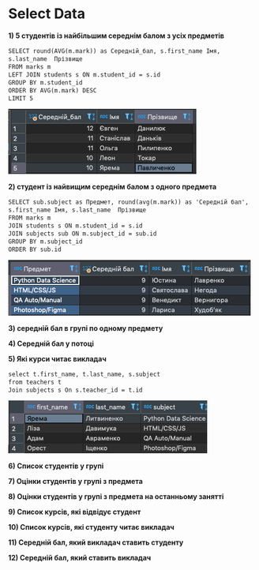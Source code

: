 # Select Data 

**1) 5 студентів із найбільшим середнім балом з усіх предметів**
```
SELECT round(AVG(m.mark)) as Середній_бал, s.first_name Імя, s.last_name  Прізвище
FROM marks m
LEFT JOIN students s ON m.student_id = s.id
GROUP BY m.student_id
ORDER BY AVG(m.mark) DESC
LIMIT 5
```
![result 01](img/01.png)

**2) студент із найвищим середнім балом з одного предмета**
```
SELECT sub.subject as Предмет, round(avg(m.mark)) as 'Середній бал', s.first_name Імя, s.last_name  Прізвище
FROM marks m
JOIN students s ON m.student_id = s.id
JOIN subjects sub ON m.subject_id = sub.id 
GROUP BY m.subject_id 
ORDER BY sub.id 
```
![result 01](img/02.png)

**3) середній бал в групі по одному предмету**

**4) Середній бал у потоці**

**5) Які курси читає викладач**
```
select t.first_name, t.last_name, s.subject
from teachers t
Join subjects s On s.teacher_id = t.id
``` 

![result 05](img/05.png)


**6) Список студентів у групі**

**7) Оцінки студентів у групі з предмета**

**8) Оцінки студентів у групі з предмета на останньому занятті**

**9) Список курсів, які відвідує студент**

**10) Список курсів, які студенту читає викладач**

**11) Середній бал, який викладач ставить студенту**

**12) Середній бал, який ставить викладач**
